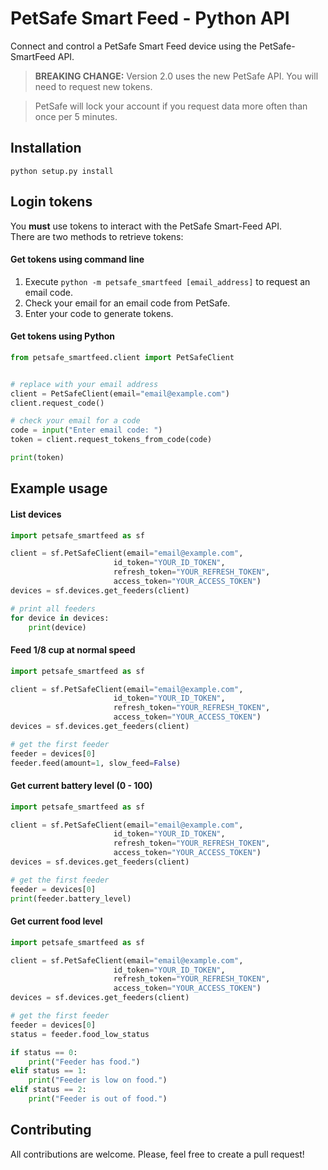 # PetSafe Smart Feed - Python API
Connect and control a PetSafe Smart Feed device using the PetSafe-SmartFeed API.

> **BREAKING CHANGE:** Version 2.0 uses the new PetSafe API.
> You will need to request new tokens.

> PetSafe will lock your account if you request data more often than once per 5 minutes.

## Installation
`python setup.py install`

## Login tokens
You **must** use tokens to interact with the PetSafe Smart-Feed API.  
There are two methods to retrieve tokens:

#### Get tokens using command line
1. Execute `python -m petsafe_smartfeed [email_address]` to request an email code.
2. Check your email for an email code from PetSafe.
3. Enter your code to generate tokens.

#### Get tokens using Python
```python
from petsafe_smartfeed.client import PetSafeClient


# replace with your email address
client = PetSafeClient(email="email@example.com")
client.request_code()

# check your email for a code
code = input("Enter email code: ")
token = client.request_tokens_from_code(code)

print(token)
```


## Example usage
#### List devices

```python
import petsafe_smartfeed as sf

client = sf.PetSafeClient(email="email@example.com",
                       id_token="YOUR_ID_TOKEN",
                       refresh_token="YOUR_REFRESH_TOKEN",
                       access_token="YOUR_ACCESS_TOKEN")
devices = sf.devices.get_feeders(client)

# print all feeders
for device in devices:
    print(device)

```
#### Feed 1/8 cup at normal speed
```python
import petsafe_smartfeed as sf

client = sf.PetSafeClient(email="email@example.com",
                       id_token="YOUR_ID_TOKEN",
                       refresh_token="YOUR_REFRESH_TOKEN",
                       access_token="YOUR_ACCESS_TOKEN")
devices = sf.devices.get_feeders(client)

# get the first feeder
feeder = devices[0]
feeder.feed(amount=1, slow_feed=False)

```
#### Get current battery level (0 - 100)
```python
import petsafe_smartfeed as sf

client = sf.PetSafeClient(email="email@example.com",
                       id_token="YOUR_ID_TOKEN",
                       refresh_token="YOUR_REFRESH_TOKEN",
                       access_token="YOUR_ACCESS_TOKEN")
devices = sf.devices.get_feeders(client)

# get the first feeder
feeder = devices[0]
print(feeder.battery_level)

```
#### Get current food level
```python
import petsafe_smartfeed as sf

client = sf.PetSafeClient(email="email@example.com",
                       id_token="YOUR_ID_TOKEN",
                       refresh_token="YOUR_REFRESH_TOKEN",
                       access_token="YOUR_ACCESS_TOKEN")
devices = sf.devices.get_feeders(client)

# get the first feeder
feeder = devices[0]
status = feeder.food_low_status

if status == 0:
    print("Feeder has food.")
elif status == 1:
    print("Feeder is low on food.")
elif status == 2:
    print("Feeder is out of food.")

```

## Contributing
All contributions are welcome. 
Please, feel free to create a pull request!
